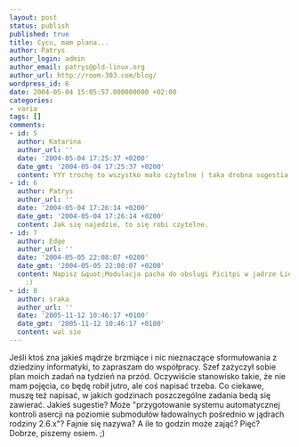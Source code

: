 ```yaml
---
layout: post
status: publish
published: true
title: Cycu, mam plana...
author: Patrys
author_login: admin
author_email: patrys@pld-linux.org
author_url: http://room-303.com/blog/
wordpress_id: 6
date: 2004-05-04 15:05:57.000000000 +02:00
categories:
- varia
tags: []
comments:
- id: 5
  author: Katarina
  author_url: ''
  date: '2004-05-04 17:25:37 +0200'
  date_gmt: '2004-05-04 17:25:37 +0200'
  content: YYY trochę to wszystko mało czytelne ( taka drobna sugestia )
- id: 6
  author: Patrys
  author_url: ''
  date: '2004-05-04 17:26:14 +0200'
  date_gmt: '2004-05-04 17:26:14 +0200'
  content: Jak się najedzie, to się robi czytelne.
- id: 7
  author: Edge
  author_url: ''
  date: '2004-05-05 22:08:07 +0200'
  date_gmt: '2004-05-05 22:08:07 +0200'
  content: Napisz &quot;Modulacja pacha do obslugi Picitpi w jadrze Liero 1.33&quot;
    :)
- id: 8
  author: sraka
  author_url: ''
  date: '2005-11-12 10:46:17 +0100'
  date_gmt: '2005-11-12 10:46:17 +0100'
  content: wal sie
---
```

Jeśli ktoś zna jakieś mądrze brzmiące i nic nieznaczące sformułowania z dziedziny informatyki, to zapraszam do współpracy. Szef zażyczył sobie plan moich zadań na tydzień na przód. Oczywiście stanowisko takie, że nie mam pojęcia, co będę robił jutro, ale coś napisać trzeba. Co ciekawe, muszę też napisać, w jakich godzinach poszczególne zadania bedą się zawierać. Jakieś sugestie? Może "przygotowanie systemu automatycznej kontroli asercji na poziomie submodułów ładowalnych pośrednio w jądrach rodziny 2.6.x"? Fajnie się nazywa? A ile to godzin może zająć? Pięć? Dobrze, piszemy osiem. ;)
